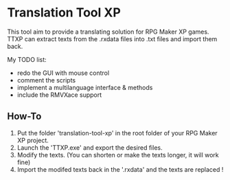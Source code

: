 # Translation Tool XP
This tool aim to provide a translating solution for RPG Maker XP games.
TTXP can extract texts from the .rxdata files into .txt files and import them back.

My TODO list:
- redo the GUI with mouse control
- comment the scripts
- implement a multilanguage interface & methods
- include the RMVXace support

## How-To

1. Put the folder 'translation-tool-xp' in the root folder of your RPG Maker XP project.
2. Launch the 'TTXP.exe' and export the desired files.
3. Modify the texts. (You can shorten or make the texts longer, it will work fine)
4. Import the modifed texts back in the '.rxdata' and the texts are replaced !
